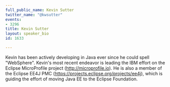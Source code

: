 ```yaml
---
full_public_name: Kevin Sutter
twitter_name: "@kwsutter"
events:
- 3296
title: Kevin Sutter
layout: speaker_bio
id: 1633

---
```

Kevin has been actively developing in Java ever since he could spell "WebSphere".  Kevin's most recent endeavor is leading the IBM effort on the Eclipse MicroProfile project (http://microprofile.io).  He is also a member of the Eclipse EE4J PMC (https://projects.eclipse.org/projects/ee4j), which is guiding the effort of moving Java EE to the Eclipse Foundation.